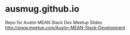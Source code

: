 # ausmug.github.io
Repo for Austin MEAN Stack Dev Meetup Slides
http://www.meetup.com/Austin-MEAN-Stack-Development
